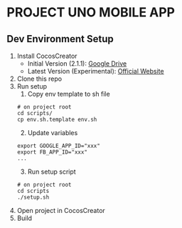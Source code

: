PROJECT UNO MOBILE APP
=====================

## Dev Environment Setup

1. Install CocosCreator
	- Initial Version (2.1.1): [Google Drive](https://drive.google.com/open?id=1jdv1s011Emnh65BXGmqTyPUYOZib_SJY)
	- Latest Version (Experimental): [Official Website](https://www.cocos.com/en/creator)
2. Clone this repo
3. Run setup
	1. Copy env template to sh file
	```
	# on project root
	cd scripts/
	cp env.sh.template env.sh
	```
	2. Update variables
	```
	export GOOGLE_APP_ID="xxx"
	export FB_APP_ID="xxx"
	...
	```
	3. Run setup script
	```
	# on project root
	cd scripts
	./setup.sh
	```
4. Open project in CocosCreator
5. Build